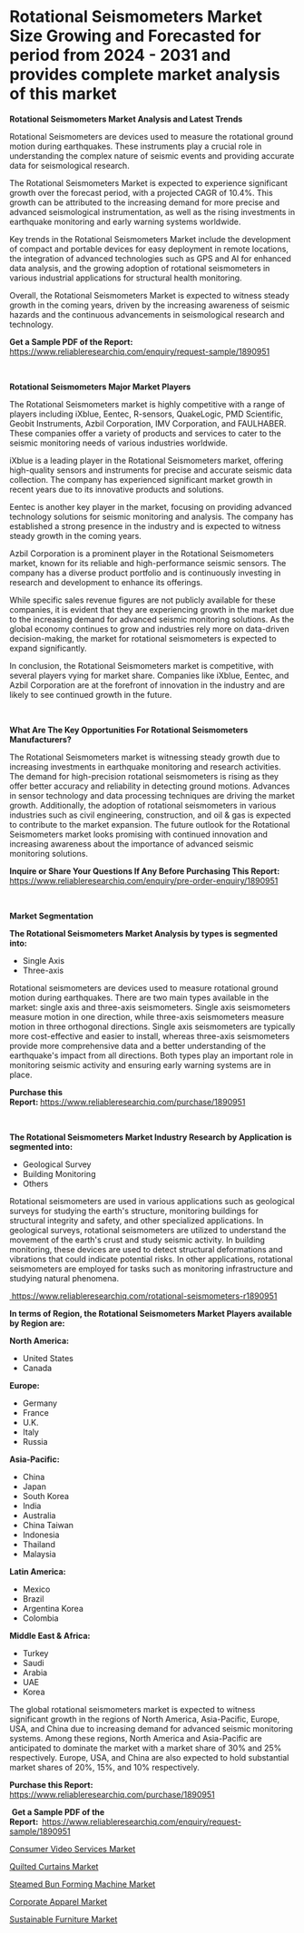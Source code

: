 <p><h1>Rotational Seismometers Market Size Growing and Forecasted for period from 2024 - 2031 and provides complete market analysis of this market</h1></p><p><strong>Rotational Seismometers Market Analysis and Latest Trends</strong></p>
<p><p>Rotational Seismometers are devices used to measure the rotational ground motion during earthquakes. These instruments play a crucial role in understanding the complex nature of seismic events and providing accurate data for seismological research.</p><p>The Rotational Seismometers Market is expected to experience significant growth over the forecast period, with a projected CAGR of 10.4%. This growth can be attributed to the increasing demand for more precise and advanced seismological instrumentation, as well as the rising investments in earthquake monitoring and early warning systems worldwide.</p><p>Key trends in the Rotational Seismometers Market include the development of compact and portable devices for easy deployment in remote locations, the integration of advanced technologies such as GPS and AI for enhanced data analysis, and the growing adoption of rotational seismometers in various industrial applications for structural health monitoring.</p><p>Overall, the Rotational Seismometers Market is expected to witness steady growth in the coming years, driven by the increasing awareness of seismic hazards and the continuous advancements in seismological research and technology.</p></p>
<p><strong>Get a Sample PDF of the Report:&nbsp;</strong> <a href="https://www.reliableresearchiq.com/enquiry/request-sample/1890951">https://www.reliableresearchiq.com/enquiry/request-sample/1890951</a></p>
<p>&nbsp;</p>
<p><strong>Rotational Seismometers Major Market Players</strong></p>
<p><p>The Rotational Seismometers market is highly competitive with a range of players including iXblue, Eentec, R-sensors, QuakeLogic, PMD Scientific, Geobit Instruments, Azbil Corporation, IMV Corporation, and FAULHABER. These companies offer a variety of products and services to cater to the seismic monitoring needs of various industries worldwide.</p><p>iXblue is a leading player in the Rotational Seismometers market, offering high-quality sensors and instruments for precise and accurate seismic data collection. The company has experienced significant market growth in recent years due to its innovative products and solutions.</p><p>Eentec is another key player in the market, focusing on providing advanced technology solutions for seismic monitoring and analysis. The company has established a strong presence in the industry and is expected to witness steady growth in the coming years.</p><p>Azbil Corporation is a prominent player in the Rotational Seismometers market, known for its reliable and high-performance seismic sensors. The company has a diverse product portfolio and is continuously investing in research and development to enhance its offerings.</p><p>While specific sales revenue figures are not publicly available for these companies, it is evident that they are experiencing growth in the market due to the increasing demand for advanced seismic monitoring solutions. As the global economy continues to grow and industries rely more on data-driven decision-making, the market for rotational seismometers is expected to expand significantly.</p><p>In conclusion, the Rotational Seismometers market is competitive, with several players vying for market share. Companies like iXblue, Eentec, and Azbil Corporation are at the forefront of innovation in the industry and are likely to see continued growth in the future.</p></p>
<p>&nbsp;</p>
<p><strong>What Are The Key Opportunities For Rotational Seismometers Manufacturers?</strong></p>
<p><p>The Rotational Seismometers market is witnessing steady growth due to increasing investments in earthquake monitoring and research activities. The demand for high-precision rotational seismometers is rising as they offer better accuracy and reliability in detecting ground motions. Advances in sensor technology and data processing techniques are driving the market growth. Additionally, the adoption of rotational seismometers in various industries such as civil engineering, construction, and oil & gas is expected to contribute to the market expansion. The future outlook for the Rotational Seismometers market looks promising with continued innovation and increasing awareness about the importance of advanced seismic monitoring solutions.</p></p>
<p><strong>Inquire or Share Your Questions If Any Before Purchasing This Report:</strong> <a href="https://www.reliableresearchiq.com/enquiry/pre-order-enquiry/1890951">https://www.reliableresearchiq.com/enquiry/pre-order-enquiry/1890951</a></p>
<p>&nbsp;</p>
<p><strong>Market Segmentation</strong></p>
<p><strong>The Rotational Seismometers Market Analysis by types is segmented into:</strong></p>
<p><ul><li>Single Axis</li><li>Three-axis</li></ul></p>
<p><p>Rotational seismometers are devices used to measure rotational ground motion during earthquakes. There are two main types available in the market: single axis and three-axis seismometers. Single axis seismometers measure motion in one direction, while three-axis seismometers measure motion in three orthogonal directions. Single axis seismometers are typically more cost-effective and easier to install, whereas three-axis seismometers provide more comprehensive data and a better understanding of the earthquake's impact from all directions. Both types play an important role in monitoring seismic activity and ensuring early warning systems are in place.</p></p>
<p><strong>Purchase this Report:&nbsp;</strong><a href="https://www.reliableresearchiq.com/purchase/1890951">https://www.reliableresearchiq.com/purchase/1890951</a></p>
<p>&nbsp;</p>
<p><strong>The Rotational Seismometers Market Industry Research by Application is segmented into:</strong></p>
<p><ul><li>Geological Survey</li><li>Building Monitoring</li><li>Others</li></ul></p>
<p><p>Rotational seismometers are used in various applications such as geological surveys for studying the earth's structure, monitoring buildings for structural integrity and safety, and other specialized applications. In geological surveys, rotational seismometers are utilized to understand the movement of the earth's crust and study seismic activity. In building monitoring, these devices are used to detect structural deformations and vibrations that could indicate potential risks. In other applications, rotational seismometers are employed for tasks such as monitoring infrastructure and studying natural phenomena.</p></p>
<p><a href="https://www.reliableresearchiq.com/rotational-seismometers-r1890951">&nbsp;https://www.reliableresearchiq.com/rotational-seismometers-r1890951</a></p>
<p><strong>In terms of Region, the Rotational Seismometers Market Players available by Region are:</strong></p>
<p>
    <p> <strong> North America: </strong>
        <ul>
            <li>United States</li>
            <li>Canada</li>
        </ul>
        </p> 
    <p> <strong> Europe: </strong>
        <ul>
            <li>Germany</li>
            <li>France</li>
            <li>U.K.</li>
            <li>Italy</li>
            <li>Russia</li>
        </ul>
        </p> 
    <p> <strong> Asia-Pacific: </strong>
        <ul>
            <li>China</li>
            <li>Japan</li>
            <li>South Korea</li>
            <li>India</li>
            <li>Australia</li>
            <li>China Taiwan</li>
            <li>Indonesia</li>
            <li>Thailand</li>
            <li>Malaysia</li>
        </ul>
        </p> 
    <p> <strong> Latin America: </strong>
        <ul>
            <li>Mexico</li>
            <li>Brazil</li>
            <li>Argentina Korea</li>
            <li>Colombia</li>
        </ul>
        </p> 
    <p> <strong> Middle East & Africa: </strong>
        <ul>
            <li>Turkey</li>
            <li>Saudi</li>
            <li>Arabia</li>
            <li>UAE</li>
            <li>Korea</li>
        </ul>
    </p>
    </p>
<p><p>The global rotational seismometers market is expected to witness significant growth in the regions of North America, Asia-Pacific, Europe, USA, and China due to increasing demand for advanced seismic monitoring systems. Among these regions, North America and Asia-Pacific are anticipated to dominate the market with a market share of 30% and 25% respectively. Europe, USA, and China are also expected to hold substantial market shares of 20%, 15%, and 10% respectively.</p></p>
<p><strong>Purchase this Report: </strong><a href="https://www.reliableresearchiq.com/purchase/1890951">https://www.reliableresearchiq.com/purchase/1890951</a></p>
<p>&nbsp;<strong>Get a Sample PDF of the Report:&nbsp;&nbsp;</strong><a href="https://www.reliableresearchiq.com/enquiry/request-sample/1890951">https://www.reliableresearchiq.com/enquiry/request-sample/1890951</a></p>
<p><strong></strong></p>
<p><p><a href="https://www.linkedin.com/pulse/consumer-video-services-market-forecast-global-trends-analysis-45bef?trackingId=u8kdicSSScKiCH3IrsPfAQ%3D%3D">Consumer Video Services Market</a></p><p><a href="https://medium.com/@neilrogers69/global-quilted-curtains-market-size-is-expected-to-reach-at-a-cagr-of-14-6-2b6053036420">Quilted Curtains Market</a></p><p><a href="https://github.com/msLonKoss78/Market-Research-Report-List-1/blob/main/steamed-bun-forming-machine-market.md">Steamed Bun Forming Machine Market</a></p><p><a href="https://medium.com/@kelleebernier1851/deep-dive-into-the-corporate-apparel-market-itstrends-market-segmentation-and-competitive-d20b93db55b0">Corporate Apparel Market</a></p><p><a href="https://medium.com/@randaarks98078567/global-sustainable-furniture-market-size-is-expected-to-experience-a-cagr-of-7-2-e34cc6f6566c">Sustainable Furniture Market</a></p></p>